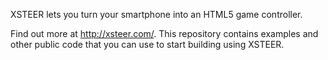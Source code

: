 XSTEER lets you turn your smartphone into an HTML5 game controller.

Find out more at http://xsteer.com/. This repository contains examples and other
public code that you can use to start building using XSTEER.
